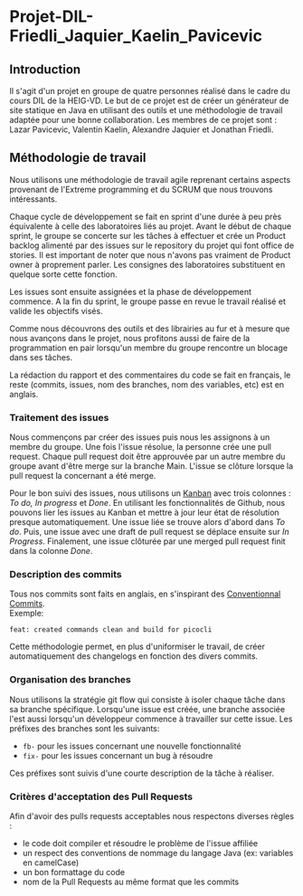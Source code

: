 # Projet-DIL-Friedli_Jaquier_Kaelin_Pavicevic

## Introduction
Il s'agit d'un projet en groupe de quatre personnes réalisé dans le cadre du cours DIL de la HEIG-VD. Le but de ce projet est de créer un générateur de site statique en Java en utilisant des outils et une méthodologie de travail adaptée pour une bonne collaboration. Les membres de ce projet sont : Lazar Pavicevic, Valentin Kaelin, Alexandre Jaquier et Jonathan Friedli.

## Méthodologie de travail
Nous utilisons une méthodologie de travail agile reprenant certains aspects provenant de l'Extreme programming et du SCRUM que nous trouvons intéressants.

Chaque cycle de développement se fait en sprint d'une durée à peu près équivalente à celle des laboratoires liés au projet. Avant le début de chaque sprint, le groupe se concerte sur les tâches à effectuer et crée un Product backlog alimenté par des issues sur le repository du projet qui font office de stories. Il est important de noter que nous n'avons pas vraiment de Product owner à proprement parler. Les consignes des laboratoires substituent en quelque sorte cette fonction. 

Les issues sont ensuite assignées et la phase de développement commence. A la fin du sprint, le groupe passe en revue le travail réalisé et valide les objectifs visés.

Comme nous découvrons des outils et des librairies au fur et à mesure que nous avançons dans le projet, nous profitons aussi de faire de la programmation en pair lorsqu'un membre du groupe rencontre un blocage dans ses tâches.

La rédaction du rapport et des commentaires du code se fait en français, le reste (commits, issues, nom des branches, nom des variables, etc) est en anglais.

### Traitement des issues
Nous commençons par créer des issues puis nous les assignons à un membre du groupe. Une fois l'issue résolue, la personne crée une pull request. Chaque pull request doit être approuvée par un autre membre du groupe avant d'être merge sur la branche Main. L'issue se clôture lorsque la pull request la concernant a été merge.

Pour le bon suivi des issues, nous utilisons un [Kanban](https://github.com/dil-classroom/projet-friedli_jaquier_kaelin_pavicevic/projects/3) avec trois colonnes : *To do, In progress* et *Done*. En utilisant les fonctionnalités de Github, nous pouvons lier les issues au Kanban et  mettre à jour leur état de résolution presque automatiquement. Une issue liée se trouve alors d'abord dans *To do*. Puis, une issue avec une draft de pull request se déplace ensuite sur *In Progress*. Finalement, une issue clôturée par une merged pull request finit dans la colonne *Done*.
### Description des commits
Tous nos commits sont faits en anglais, en s'inspirant des [Conventionnal Commits](https://www.conventionalcommits.org/en/v1.0.0/).  
Exemple: 
```
feat: created commands clean and build for picocli  
```

Cette méthodologie permet, en plus d'uniformiser le travail, de créer automatiquement des changelogs en fonction des divers commits.

### Organisation des branches
Nous utilisons la stratégie git flow qui consiste à isoler chaque tâche dans sa branche spécifique. Lorsqu'une issue est créée, une branche associée l'est aussi lorsqu'un développeur commence à travailler sur cette issue. Les préfixes des branches sont les suivants:
* ``fb-`` pour les issues concernant une nouvelle fonctionnalité
* ``fix-`` pour les issues concernant un bug à résoudre

Ces préfixes sont suivis d'une courte description de la tâche à réaliser.

### Critères d'acceptation des Pull Requests
Afin d'avoir des pulls requests acceptables nous respectons diverses règles :
* le code doit compiler et résoudre le problème de l'issue affiliée
* un respect des conventions de nommage du langage Java (ex: variables en camelCase)
* un bon formattage du code
* nom de la Pull Requests au même format que les commits
